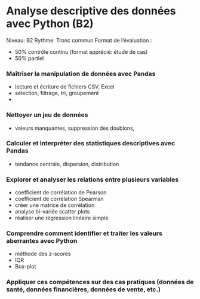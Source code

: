 # Analyse descriptive des données avec Python (B2)

Niveau: B2
Rythme: Tronc commun 
Format de l’évaluation :
* 50% contrôle continu (format apprécié: étude de cas)
* 50% partiel

### Maîtriser la manipulation de données avec Pandas 
* lecture et écriture de fichiers CSV, Excel 
* sélection, filtrage, tri, groupement
* 
### Nettoyer un jeu de données 
* valeurs manquantes, suppression des doublons, 

### Calculer et interpréter des statistiques descriptives avec Pandas
* tendance centrale, dispersion, distribution

### Explorer et analyser les relations entre plusieurs variables 
* coefficient de corrélation de Pearson 
* coefficient de corrélation Spearman
* créer une matrice de corrélation
* analyse bi-variée scatter plots
* réaliser une régression linéaire simple 

### Comprendre comment identifier et traiter les valeurs aberrantes avec Python 
* méthode des z-scores
* IQR
* Box-plot

### Appliquer ces compétences sur des cas pratiques (données de santé, données financières, données de vente, etc.) 